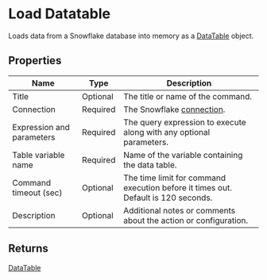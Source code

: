 # Load Datatable

Loads data from a Snowflake database into memory as a [DataTable](https://learn.microsoft.com/en-us/dotnet/api/system.data.datatable) object.

## Properties

| Name         | Type       | Description                                       |
|--------------|-----------------|---------------------------------------------------|
| Title       | Optional | The title or name of the command. |
| Connection  | Required | The Snowflake [connection](./connecting-to-snowflake.md). |
| Expression and parameters | Required | The query expression to execute along with any optional parameters.   |
| Table variable name | Required | Name of the variable containing the data table.  |
| Command timeout (sec) | Optional | The time limit for command execution before it times out. Default is 120 seconds.|
| Description | Optional | Additional notes or comments about the action or configuration. |


## Returns

[DataTable](https://learn.microsoft.com/en-us/dotnet/api/system.data.datatable)